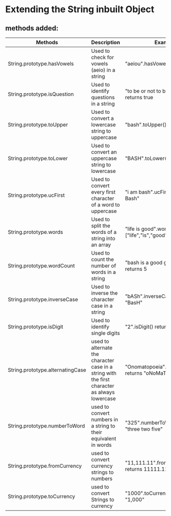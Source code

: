 # Extending the String inbuilt Object

## methods added:

| Methods                          | Description                                                                                   | Examples                                                |
| -------------------------------- | --------------------------------------------------------------------------------------------- | ------------------------------------------------------- |
| String.prototype.hasVowels       | Used to check for vowels (aeio) in a string                                                   | "aeiou".hasVowels() returns true                        |
| String.prototype.isQuestion      | Used to identify questions in a string                                                        | "to be or not to be?".isQuestion() returns true         |
| String.prototype.toUpper         | Used to convert a lowercase string to uppercase                                               | "bash".toUpper() returns "BASH"                         |
| String.prototype.toLower         | Used to convert an uppercase string to lowercase                                              | "BASH".toLower() returns "bash"                         |
| String.prototype.ucFirst         | Used to convert every first character of a word to uppercase                                  | "i am bash".ucFirst() returns "I Am Bash"               |
| String.prototype.words           | Used to split the words of a string into an array                                             | "life is good".words() returns ["life","is","good"]     |
| String.prototype.wordCount       | Used to count the number of words in a string                                                 | "bash is a good guy".wordCount() returns 5              |
| String.prototype.inverseCase     | Used to inverse the character case in a string                                                | "bASh".inverseCase() returns "BasH"                     |
| String.prototype.isDigit         | Used to identify single digits                                                                | "2".isDigit() returns true                              |
| String.prototype.alternatingCase | used to alternate the character case in a string with the first character as always lowercase | "Onomatopoeia".alternatingCase() returns "oNoMaToPoEiA" |
| String.prototype.numberToWord    | used to convert numbers in a string to their equivalent in words                              | "325".numberToWord() returns "three two five"           |
| String.prototype.fromCurrency    | used to convert currency strings to numbers                                                   | "11,111.11".fromCurrency() returns 11111.11             |
| String.prototype.toCurrency      | used to convert Strings to currency                                                           | "1000".toCurrency() returns "1,000"                     |
